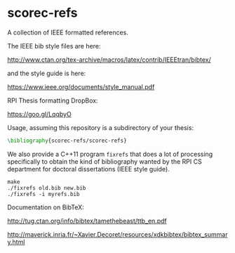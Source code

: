 # scorec-refs

A collection of IEEE formatted references.

The IEEE bib style files are here:

http://www.ctan.org/tex-archive/macros/latex/contrib/IEEEtran/bibtex/

and the style guide is here:

https://www.ieee.org/documents/style_manual.pdf

RPI Thesis formatting DropBox:

https://goo.gl/LqqbyO

Usage, assuming this repository is a subdirectory
of your thesis:

```latex
\bibliography{scorec-refs/scorec-refs}
```

We also provide a C++11 program `fixrefs` that does
a lot of processing specifically to obtain the kind
of bibliography wanted by the RPI CS department for
doctoral dissertations (IEEE style guide).

```
make
./fixrefs old.bib new.bib
./fixrefs -i myrefs.bib
```

Documentation on BibTeX:

http://tug.ctan.org/info/bibtex/tamethebeast/ttb_en.pdf

http://maverick.inria.fr/~Xavier.Decoret/resources/xdkbibtex/bibtex_summary.html
